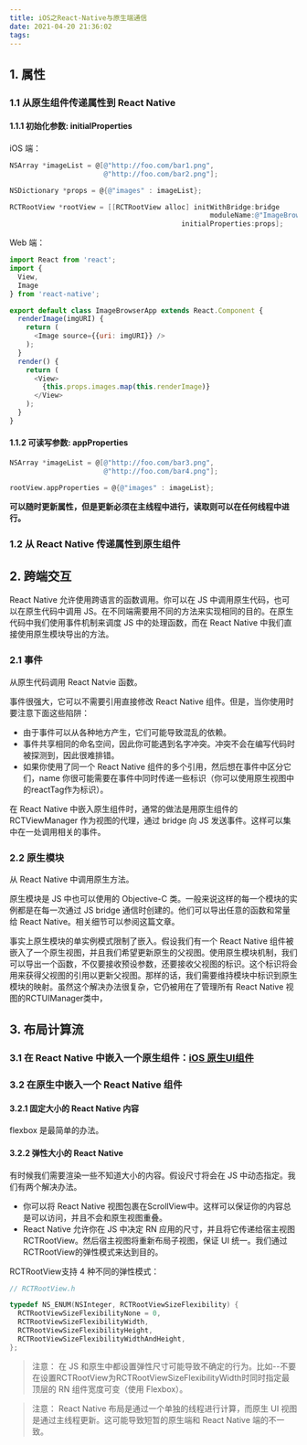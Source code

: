 ```yaml
---
title: iOS之React-Native与原生端通信
date: 2021-04-20 21:36:02
tags:  
---
```


## 1. 属性

### 1.1 从原生组件传递属性到 React Native

#### 1.1.1 初始化参数: initialProperties

iOS 端：

```objective-c
NSArray *imageList = @[@"http://foo.com/bar1.png",
                       @"http://foo.com/bar2.png"];

NSDictionary *props = @{@"images" : imageList};

RCTRootView *rootView = [[RCTRootView alloc] initWithBridge:bridge
                                                 moduleName:@"ImageBrowserApp"
                                          initialProperties:props];
```

Web 端：

```javascript
import React from 'react';
import {
  View,
  Image
} from 'react-native';

export default class ImageBrowserApp extends React.Component {
  renderImage(imgURI) {
    return (
      <Image source={{uri: imgURI}} />
    );
  }
  render() {
    return (
      <View>
        {this.props.images.map(this.renderImage)}
      </View>
    );
  }
}

```

#### 1.1.2 可读写参数: appProperties

```objective-c
NSArray *imageList = @[@"http://foo.com/bar3.png",
                       @"http://foo.com/bar4.png"];

rootView.appProperties = @{@"images" : imageList};
```

**可以随时更新属性，但是更新必须在主线程中进行，读取则可以在任何线程中进行。**

### 1.2 从 React Native 传递属性到原生组件

## 2. 跨端交互

React Native 允许使用跨语言的函数调用。你可以在 JS 中调用原生代码，也可以在原生代码中调用 JS。在不同端需要用不同的方法来实现相同的目的。在原生代码中我们使用事件机制来调度 JS 中的处理函数，而在 React Native 中我们直接使用原生模块导出的方法。

### 2.1 事件

从原生代码调用 React Natvie 函数。

事件很强大，它可以不需要引用直接修改 React Native 组件。但是，当你使用时要注意下面这些陷阱：

* 由于事件可以从各种地方产生，它们可能导致混乱的依赖。
* 事件共享相同的命名空间，因此你可能遇到名字冲突。冲突不会在编写代码时被探测到，因此很难排错。
* 如果你使用了同一个 React Native 组件的多个引用，然后想在事件中区分它们，name 你很可能需要在事件中同时传递一些标识（你可以使用原生视图中的reactTag作为标识）。
  
在 React Native 中嵌入原生组件时，通常的做法是用原生组件的 RCTViewManager 作为视图的代理，通过 bridge 向 JS 发送事件。这样可以集中在一处调用相关的事件。

### 2.2 原生模块

从 React Native 中调用原生方法。

原生模块是 JS 中也可以使用的 Objective-C 类。一般来说这样的每一个模块的实例都是在每一次通过 JS bridge 通信时创建的。他们可以导出任意的函数和常量给 React Native。相关细节可以参阅这篇文章。

事实上原生模块的单实例模式限制了嵌入。假设我们有一个 React Native 组件被嵌入了一个原生视图，并且我们希望更新原生的父视图。使用原生模块机制，我们可以导出一个函数，不仅要接收预设参数，还要接收父视图的标识。这个标识将会用来获得父视图的引用以更新父视图。那样的话，我们需要维持模块中标识到原生模块的映射。虽然这个解决办法很复杂，它仍被用在了管理所有 React Native 视图的RCTUIManager类中，

## 3. 布局计算流

### 3.1 在 React Native 中嵌入一个原生组件：[iOS 原生UI组件](https://www.react-native.cn/docs/native-components-ios)

### 3.2 在原生中嵌入一个 React Native 组件

#### 3.2.1 固定大小的 React Native 内容

flexbox 是最简单的办法。

#### 3.2.2 弹性大小的 React Native

有时候我们需要渲染一些不知道大小的内容。假设尺寸将会在 JS 中动态指定。我们有两个解决办法。

* 你可以将 React Native 视图包裹在ScrollView中。这样可以保证你的内容总是可以访问，并且不会和原生视图重叠。
* React Native 允许你在 JS 中决定 RN 应用的尺寸，并且将它传递给宿主视图RCTRootView。然后宿主视图将重新布局子视图，保证 UI 统一。我们通过RCTRootView的弹性模式来达到目的。

RCTRootView支持 4 种不同的弹性模式：

```objective-c
// RCTRootView.h

typedef NS_ENUM(NSInteger, RCTRootViewSizeFlexibility) {
  RCTRootViewSizeFlexibilityNone = 0,
  RCTRootViewSizeFlexibilityWidth,
  RCTRootViewSizeFlexibilityHeight,
  RCTRootViewSizeFlexibilityWidthAndHeight,
};
```

> 注意： 在 JS 和原生中都设置弹性尺寸可能导致不确定的行为。比如--不要在设置RCTRootView为RCTRootViewSizeFlexibilityWidth时同时指定最顶层的 RN 组件宽度可变（使用 Flexbox）。

> 注意： React Native 布局是通过一个单独的线程进行计算，而原生 UI 视图是通过主线程更新。这可能导致短暂的原生端和 React Native 端的不一致。
